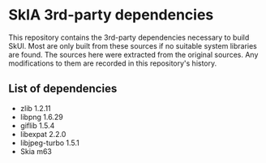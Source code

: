 # SkIA 3rd-party dependencies

This repository contains the 3rd-party dependencies necessary to build SkUI.
Most are only built from these sources if no suitable system libraries are found.
The sources here were extracted from the original sources.
Any modifications to them are recorded in this repository's history.

## List of dependencies

- zlib 1.2.11
- libpng 1.6.29
- giflib 1.5.4
- libexpat 2.2.0
- libjpeg-turbo 1.5.1
- Skia m63
